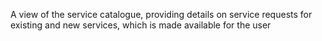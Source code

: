 A view of the service catalogue, providing details on service requests for existing and new services, which is made available for the user